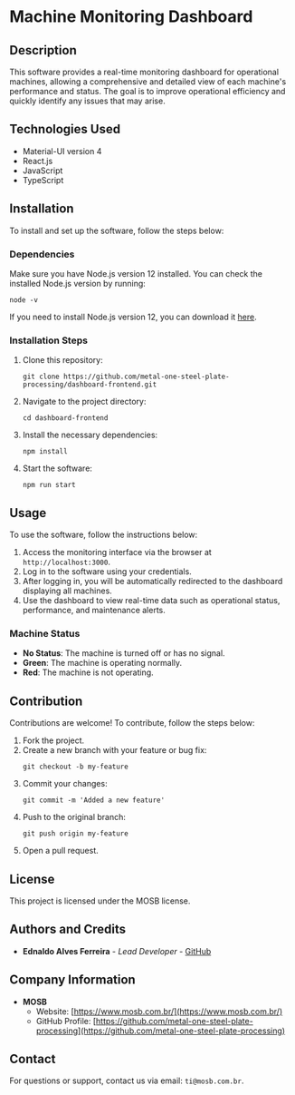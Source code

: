# Machine Monitoring Dashboard

## Description
This software provides a real-time monitoring dashboard for operational machines, allowing a comprehensive and detailed view of each machine's performance and status. The goal is to improve operational efficiency and quickly identify any issues that may arise.

## Technologies Used
- Material-UI version 4
- React.js
- JavaScript
- TypeScript

## Installation
To install and set up the software, follow the steps below:

### Dependencies
Make sure you have Node.js version 12 installed. You can check the installed Node.js version by running:
```
node -v
```
If you need to install Node.js version 12, you can download it [here](https://nodejs.org/en/download/releases/).

### Installation Steps
1. Clone this repository:
    ```
    git clone https://github.com/metal-one-steel-plate-processing/dashboard-frontend.git
    ```
2. Navigate to the project directory:
    ```
    cd dashboard-frontend
    ```
3. Install the necessary dependencies:
    ```
    npm install
    ```
4. Start the software:
    ```
    npm run start
    ```

## Usage
To use the software, follow the instructions below:

1. Access the monitoring interface via the browser at `http://localhost:3000`.
2. Log in to the software using your credentials.
3. After logging in, you will be automatically redirected to the dashboard displaying all machines.
4. Use the dashboard to view real-time data such as operational status, performance, and maintenance alerts.

### Machine Status
- **No Status**: The machine is turned off or has no signal.
- **Green**: The machine is operating normally.
- **Red**: The machine is not operating.

## Contribution
Contributions are welcome! To contribute, follow the steps below:

1. Fork the project.
2. Create a new branch with your feature or bug fix:
    ```
    git checkout -b my-feature
    ```
3. Commit your changes:
    ```
    git commit -m 'Added a new feature'
    ```
4. Push to the original branch:
    ```
    git push origin my-feature
    ```
5. Open a pull request.

## License
This project is licensed under the MOSB license.

## Authors and Credits
- **Ednaldo Alves Ferreira** - *Lead Developer* - [GitHub](https://github.com/naldo-88)

## Company Information
- **MOSB**
  - Website: [https://www.mosb.com.br/](https://www.mosb.com.br/)
  - GitHub Profile: [https://github.com/metal-one-steel-plate-processing](https://github.com/metal-one-steel-plate-processing)

## Contact
For questions or support, contact us via email: `ti@mosb.com.br`.
